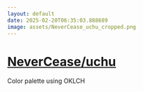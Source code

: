 ```yaml
---
layout: default
date: 2025-02-20T06:35:03.888689
image: assets/NeverCease_uchu_cropped.png
---
```


# [NeverCease/uchu](https://github.com/NeverCease/uchu)

Color palette using OKLCH
